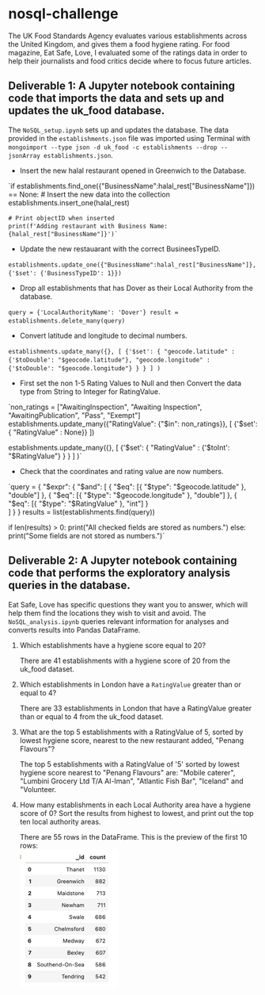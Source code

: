# nosql-challenge

The UK Food Standards Agency evaluates various establishments across the United Kingdom, and gives them a food hygiene rating. For food magazine, Eat Safe, Love, I evaluated some of the ratings data in order to help their journalists and food critics decide where to focus future articles.

## Deliverable 1: A Jupyter notebook containing code that imports the data and sets up and updates the uk_food database.

The `NoSQL_setup.ipynb` sets up and updates the database. The data provided in the `establishments.json` file was imported using Terminal with `mongoimport --type json -d uk_food -c establishments --drop --jsonArray establishments.json`.

* Insert the new halal restaurant opened in Greenwich to the Database.
  
`if establishments.find_one({"BusinessName":halal_rest["BusinessName"]}) == None:
    # Insert the new data into the collection
    establishments.insert_one(halal_rest)
    
    # Print objectID when inserted
    print(f'Adding restaurant with Business Name: {halal_rest["BusinessName"]}')`

* Update the new restauarant with the correct BusineesTypeID.
  
`establishments.update_one({"BusinessName":halal_rest["BusinessName"]},  {'$set': {'BusinessTypeID': 1}})`

* Drop all establishments that has Dover as their Local Authority from the database.
  
`query = {'LocalAuthorityName': 'Dover'}
result = establishments.delete_many(query)`

* Convert latitude and longitude to decimal numbers.

`establishments.update_many({}, [ {'$set': { "geocode.latitude" : {'$toDouble': "$geocode.latitude"},
                                                "geocode.longitude" : {'$toDouble': "$geocode.longitude"}
                                              }
                                     } ]
                              )`

 * First set the non 1-5 Rating Values to Null and then Convert the data type from String to Integer for RatingValue.   
 
 `non_ratings = ["AwaitingInspection", "Awaiting Inspection", "AwaitingPublication", "Pass", "Exempt"]
establishments.update_many({"RatingValue": {"$in": non_ratings}}, [ {'$set':{ "RatingValue" : None}} ])

establishments.update_many({}, [ {'$set': { "RatingValue" : {'$toInt': "$RatingValue"}
                                              }
                                     } ]
                              )`

* Check that the coordinates and rating value are now numbers.

`query = {
    "$expr": {
        "$and": [
            { "$eq": [{ "$type": "$geocode.latitude" }, "double"] },
            { "$eq": [{ "$type": "$geocode.longitude" }, "double"] },
            { "$eq": [{ "$type": "$RatingValue" }, "int"] }  
        ]
    }
}
results = list(establishments.find(query))

if len(results) > 0:
    print("All checked fields are stored as numbers.")
else:
    print("Some fields are not stored as numbers.")`


## Deliverable 2: A Jupyter notebook containing code that performs the exploratory analysis queries in the database.

Eat Safe, Love has specific questions they want you to answer, which will help them find the locations they wish to visit and avoid. The `NoSQL_analysis.ipynb` queries relevant information for analyses and converts results into Pandas DataFrame.

1. Which establishments have a hygiene score equal to 20?

   There are 41 establishments with a hygiene score of 20 from the uk_food dataset. 

2. Which establishments in London have a `RatingValue` greater than or equal to 4?                                       

   There are 33 establishments in London that have a RatingValue greater than or equal to 4 from the uk_food dataset.

3. What are the top 5 establishments with a RatingValue of 5, sorted by lowest hygiene score, nearest to the new restaurant added, "Penang Flavours"?                                                                                 

   The top 5 establishments with a RatingValue of '5' sorted by lowest hygiene score nearest to "Penang Flavours" are: "Mobile caterer", "Lumbini Grocery Ltd T/A Al-Iman", "Atlantic Fish Bar", "Iceland" and "Volunteer.            

4. How many establishments in each Local Authority area have a hygiene score of 0? Sort the results from highest to lowest, and print out the top ten local authority areas.

   There are 55 rows in the DataFrame. This is the preview of the first 10 rows:                                                                                                                                                              
   ![alt text](image.png)
